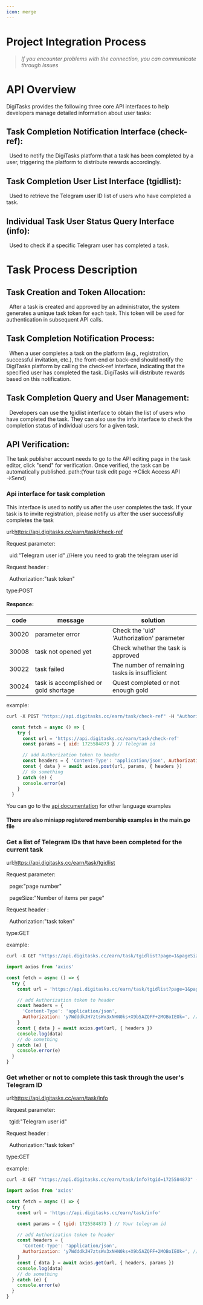 ```yaml
---
icon: merge
---
```


# Project Integration Process

> _If you encounter problems with the connection, you can communicate through Issues_

# API Overview 
DigiTasks provides the following three core API interfaces to help developers manage detailed information about user tasks:
## Task Completion Notification Interface (check-ref): 
&nbsp;&nbsp;Used to notify the DigiTasks platform that a task has been completed by a user, triggering the platform to distribute rewards accordingly.
## Task Completion User List Interface (tgidlist): 
&nbsp;&nbsp;Used to retrieve the Telegram user ID list of users who have completed a task.
## Individual Task User Status Query Interface (info):
&nbsp;&nbsp;Used to check if a specific Telegram user has completed a task.
# Task Process Description
## Task Creation and Token Allocation: 
&nbsp;&nbsp;After a task is created and approved by an administrator, the system generates a unique task token for each task. This token will be used for authentication in subsequent API calls.
## Task Completion Notification Process: 
&nbsp;&nbsp;When a user completes a task on the platform (e.g., registration, successful invitation, etc.), the front-end or back-end should notify the DigiTasks platform by calling the check-ref interface, indicating that the specified user has completed the task. DigiTasks will distribute rewards based on this notification.
## Task Completion Query and User Management: 
&nbsp;&nbsp;Developers can use the tgidlist interface to obtain the list of users who have completed the task. They can also use the info interface to check the completion status of individual users for a given task.
## API Verification: 
The task publisher account needs to go to the API editing page in the task editor, click "send" for verification. Once verified, the task can be automatically published. path:(Your task edit page →Click Access API →Send)


### Api interface for task completion

This interface is used to notify us after the user completes the task. If your task is to invite registration, please notify us after the user successfully completes the task


url:https://api.digitasks.cc/earn/task/check-ref

Request parameter:

&nbsp;&nbsp;uid:"Telegram user id" //Here you need to grab the telegram user id
 
Request header :

&nbsp;&nbsp;Authorization:"task token"
 
type:POST

#### Responce:
| code     | message| solution|
| -------- | -------- |-------- |
| 30020    | parameter error|Check the 'uid' 'Authorization' parameter |
| 30008    | task not opened yet|Check whether the task is approved|
| 30022    | task failed|The number of remaining tasks is insufficient|
| 30024    | task is accomplished or gold shortage| Quest completed or not enough gold|

example:
```javascript
curl -X POST "https://api.digitasks.cc/earn/task/check-ref" -H "Authorization: <task_token>" -H "Content-Type: application/json" -d {"uid":<telegram_user_id>}
```
```javascript
  const fetch = async () => {
    try {
      const url = 'https://api.digitasks.cc/earn/task/check-ref'
      const params = { uid: 1725584873 } // Telegram id

      // add Authorization token to header
      const headers = { 'Content-Type': 'application/json', Authorization: 'lp+7fijStQuf/xDsZEfliUs+X9b5AZQFF+2MOBoIEOk=' }
      const { data } = await axios.post(url, params, { headers })
      // do something
    } catch (e) {
      console.error(e)
    }
  }
```
You can go to the [api documentation](https://apifox.com/apidoc/shared-7e2b39e5-13b3-4a3e-a65b-729357dee1c1?pwd=888888) for other language examples

#### There are also miniapp registered membership examples in the main.go file



### Get a list of Telegram IDs that have been completed for the current task
url:https://api.digitasks.cc/earn/task/tgidlist

Request parameter:

&nbsp;&nbsp;page:"page number"
 
&nbsp;&nbsp;pageSize:"Number of items per page"   
 
Request header :

&nbsp;&nbsp;Authorization:"task token"
 
type:GET

example:
```javascript
curl -X GET "https://api.digitasks.cc/earn/task/tgidlist?page=1&pageSize=30" -H "Authorization: <task_token>" 
```
```javascript
import axios from 'axios'

const fetch = async () => {
  try {
    const url = 'https://api.digitasks.cc/earn/task/tgidlist?page=1&pageSize=30'

    // add Authorization token to header
    const headers = {
      'Content-Type': 'application/json',
      Authorization: 'y7WdddkJH7ztsWx3xNHN0ks+X9b5AZQFF+2MOBoIEOk=', // Your API Access
    }
    const { data } = await axios.get(url, { headers })
    console.log(data)
    // do something
  } catch (e) {
    console.error(e)
  }
}
```

### Get whether or not to complete this task through the user's Telegram ID
url:https://api.digitasks.cc/earn/task/info

Request parameter:

&nbsp;&nbsp;tgid:"Telegram user id"
 
Request header :

&nbsp;&nbsp;Authorization:"task token"
 
type:GET

example:
```javascript
curl -X GET "https://api.digitasks.cc/earn/task/info?tgid=1725584873" -H "Authorization: <task_token>" 
```
```javascript
import axios from 'axios'

const fetch = async () => {
  try {
    const url = 'https://api.digitasks.cc/earn/task/info'

    const params = { tgid: 1725584873 } // Your telegram id

    // add Authorization token to header
    const headers = {
      'Content-Type': 'application/json',
      Authorization: 'y7WdddkJH7ztsWx3xNHN0ks+X9b5AZQFF+2MOBoIEOk=', // Your API Access
    }
    const { data } = await axios.get(url, { headers, params })
    console.log(data)
    // do something
  } catch (e) {
    console.error(e)
  }
}
```



